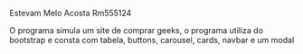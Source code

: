 Estevam Melo Acosta Rm555124

O programa simula um site de comprar geeks, o programa utiliza do bootstrap e  consta com tabela, buttons, carousel, cards, navbar e um modal